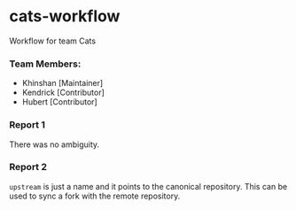 # cats-workflow
Workflow for team Cats

### Team Members:
- Khinshan [Maintainer]
- Kendrick [Contributor]
- Hubert [Contributor]

### Report 1
There was no ambiguity.

### Report 2
`upstream` is just a name and it points to the canonical repository. This can be used to sync a fork with the remote repository.

